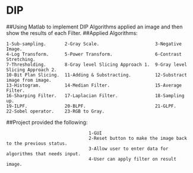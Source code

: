 # DIP

##Using Matlab to implement DIP Algorithms applied an image and then show the results of each Filter.
##Applied Algorithms:
```
1-Sub-sampling.       2-Gray Scale.                     3-Negative Image.
4-Log Transform.      5-Power Transform.                6-Contrast Stretching.
7-Thresholding.       8-Gray level Slicing Approach 1.  9-Gray level Slicing Approach 2.
10-Bit Plan Slicing.  11-Adding & Substracting.         12-Substract image from image.
13-Histogram.         14-Median Filter.                 15-Average Filter.
16-Sharping Filter.   17-Laplacian Filter.              18-Sampling up.
19-ILPF.              20-BLPF.                          21-GLPF.
22-Sobel operator.    23-RGB to Gray.
```
##Project provided the following:
```
                               1-GUI
                               2-Reset button to make the image back to the previous status.
                               3-Allow user to enter data for algorithms that needs input.
                               4-User can apply filter on result image.
       
```


